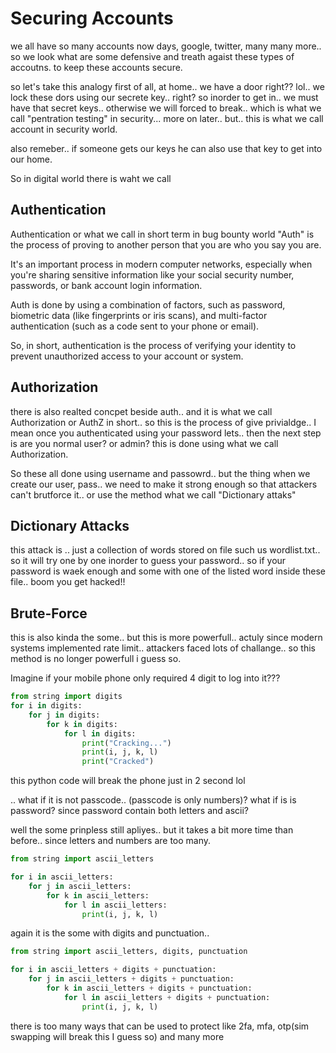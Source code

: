 # Securing Accounts
we all have so many accounts now days, google, twitter, many many more.. so we look what are some defensive and treath agaist these types of accoutns. to keep these accounts secure.

so let's take this analogy first of all, at home.. we have a door right?? lol.. we lock these dors using our secrete key.. right? so inorder to get in.. we must have that secret keys.. otherwise we will forced to break.. which is what we call "pentration testing" in security... more on later.. but.. this is what we call account in security world.

also remeber.. if someone gets our keys he can also use that key to get into our home.

So in digital world there is waht we call
## Authentication
Authentication or what we call in short term in bug bounty world "Auth" is the process of proving to another person that you are who you say you are. 

It's an important process in modern computer networks, especially when you're sharing sensitive information like your social security number, passwords, or bank account login information. 

Auth is done by using a combination of factors, such as password, biometric data (like fingerprints or iris scans), and multi-factor authentication (such as a code sent to your phone or email). 

So, in short, authentication is the process of verifying your identity to prevent unauthorized access to your account or system.

## Authorization
there is also realted concpet beside auth.. and it is what we call Authorization or AuthZ in short.. so this is the process of give privialdge.. I mean once you authenticated using your password lets.. then the next step is are you normal user? or admin? this is done using what we call Authorization.

So these all done using username and passowrd.. but the thing when we create our user, pass.. we need to make it strong enough so that attackers can't brutforce it.. or use the method what we call "Dictionary attaks"

## Dictionary Attacks
this attack is .. just a collection of words stored on file such us wordlist.txt.. so it will try one by one inorder to guess your password.. so if your password is waek enough and some with one of the listed word inside these file.. boom you get hacked!!

## Brute-Force
this is also kinda the some.. but this is more powerfull.. actuly since modern systems implemented rate limit.. attackers faced lots of challange.. so this method is no longer powerfull i guess so.

Imagine if your mobile phone only required 4 digit to log into it??? 

```python
from string import digits
for i in digits:
    for j in digits:
        for k in digits:
            for l in digits:
                print("Cracking...")
                print(i, j, k, l)
                print("Cracked")
```

this python code will break the phone just in 2 second lol

.. what if it is not passcode.. (passcode is only numbers)? what if is is password? since password contain both letters and ascii?

well the some prinpless still apliyes.. but it takes a bit more time than before.. since letters and numbers are too many.
```python
from string import ascii_letters

for i in ascii_letters:
    for j in ascii_letters:
        for k in ascii_letters:
            for l in ascii_letters:
                print(i, j, k, l)
```

again it is the some with digits and punctuation..
```python
from string import ascii_letters, digits, punctuation

for i in ascii_letters + digits + punctuation:
    for j in ascii_letters + digits + punctuation:
        for k in ascii_letters + digits + punctuation:
            for l in ascii_letters + digits + punctuation:
                print(i, j, k, l)
```

there is too many ways that can be used to protect like 2fa, mfa, otp(sim swapping will break this I guess so) and many more